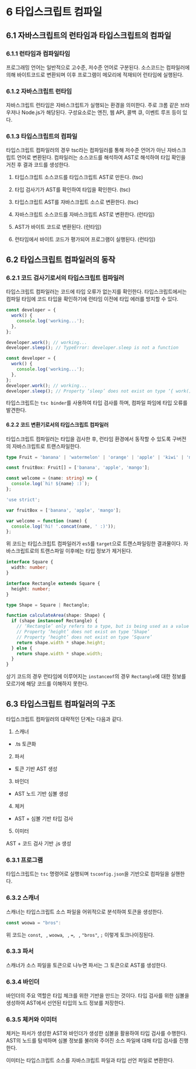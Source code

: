 # 6 타입스크립트 컴파일

## 6.1 자바스크립트의 런타임과 타입스크립트의 컴파일

### 6.1.1 런타임과 컴파일타임

프로그래밍 언어는 일반적으로 고수준, 저수준 언어로 구분된다. 소스코드는 컴파일러에 의해 바이트코드로 변환되며 이후 프로그램이 메모리에 적재되어 런타임에 실행된다.

### 6.1.2 자바스크립트 런타임

자바스크립트 런타임은 자바스크립트가 실행되는 환경을 의미한다. 주로 크롬 같은 브라우저나 Node.js가 해당된다. 구성요소로는 엔진, 웹 API, 콜백 큐, 이벤트 루프 등이 있다.

### 6.1.3 타입스크립트의 컴파일

타입스크립트 컴파일러의 경우 tsc라는 컴파일러를 통해 저수준 언어가 아닌 자바스크립트 언어로 변환된다.
컴파일러는 소스코드를 해석하여 AST로 해석하여 타입 확인을 거친 후 결과 코드를 생성한다.

1. 타입스크립트 소스코드를 타입스크립트 AST로 만든다. (tsc)

2. 타입 검사기가 AST를 확인하여 타입을 확인한다. (tsc)

3. 타입스크립트 AST를 자바스크립트 소스로 변환한다. (tsc)

4. 자바스크립트 소스코드를 자바스크립트 AST로 변환한다. (런타임)

5. AST가 바이트 코드로 변환된다. (런타임)

6. 런타임에서 바이트 코드가 평가되어 프로그램이 실행된다. (런타임)

## 6.2 타입스크립트 컴파일러의 동작

### 6.2.1 코드 검사기로서의 타입스크립트 컴파일러

타입스크립트 컴파일러는 코드에 타입 오류가 없는지를 확인한다. 타입스크립트에서는 컴파일 타임에 코드 타입을 확인하기에 런타임 이전에 타입 에러를 방지할 수 있다.

```ts
const developer = {
  work() {
    console.log('working...');
  },
};

developer.work(); // working...
developer.sleep(); // TypeError: developer.sleep is not a function
```

```ts
const developer = {
  work() {
    console.log('working...');
  },
};
developer.work(); // working...
developer.sleep(); // Property ‘sleep’ does not exist on type ‘{ work(): void;}’
```

타입스크립트는 `tsc binder`를 사용하여 타입 검사를 하며, 컴파일 파임에 타입 오류를 발견한다.

#### 6.2.2 코드 변환기로서의 타입스크립트 컴파일러

타입스크립트 컴파일러는 타입을 검사한 후, 런타임 환경에서 동작할 수 있도록 구버전의 자바스크립트로 트랜스파일한다.

```ts
type Fruit = 'banana' | 'watermelon' | 'orange' | 'apple' | 'kiwi' | 'mango';

const fruitBox: Fruit[] = ['banana', 'apple', 'mango'];

const welcome = (name: string) => {
  console.log(`hi! ${name} :)`);
};
```

```js
'use strict';

var fruitBox = ['banana', 'apple', 'mango'];

var welcome = function (name) {
  console.log('hi! '.concat(name, ' :)'));
};
```

위 코드는 타입스크립트 컴파일러가 `es5`를 `target`으로 트랜스파일링한 결과물이다.
자바스크립트로의 트랜스파일 이후에는 타입 정보가 제거된다.

```ts
interface Square {
  width: number;
}

interface Rectangle extends Square {
  height: number;
}

type Shape = Square | Rectangle;

function calculateArea(shape: Shape) {
  if (shape instanceof Rectangle) {
    // ‘Rectangle’ only refers to a type, but is being used as a value here
    // Property ‘height’ does not exist on type ‘Shape’
    // Property ‘height’ does not exist on type ‘Square’
    return shape.width * shape.height;
  } else {
    return shape.width * shape.width;
  }
}
```

상기 코드의 경우 런타임에 이루어지는 `instanceof`의 경우 `Rectangle`에 대한 정보를 모르기에 해당 코드를 이해하지 못한다.

## 6.3 타입스크립트 컴파일러의 구조

타입스크립트 컴파일러의 대략적인 단계는 다음과 같다.

1. 스캐너

- .ts 토큰화

2. 파서

- 토큰 기반 AST 생성

3. 바인더

- AST 노드 기반 심볼 생성

4. 체커

- AST + 심볼 기반 타입 검사

5. 이미터

AST + 코드 검사 기반 .js 생성

### 6.3.1 프로그램

타입스크립트는 `tsc` 명령어로 실행되며 `tsconfig.json`을 기반으로 컴파일을 실핸한다.

### 6.3.2 스캐너

스캐너는 타입스크립트 소스 파일을 어위적으로 분석하여 토큰을 생성한다.

```ts
const woowa = "bros":
```

위 코드는 `const`, ` `, `woowa`, ` `, `=`, ` `, `"bros"`, `;` 이렇게 토크나이징된다.

### 6.3.3 파서

스캐너가 소스 파일을 토큰으로 나누면 파서는 그 토큰으로 AST를 생성한다.

### 6.3.4 바인더

바인더의 주요 역할은 타입 체크를 위한 기반을 만드는 것이다. 타입 검사를 위한 심볼을 생성하여 AST에서 선언된 타입의 노드 정보를 저장한다.

### 6.3.5 체커와 이미터

체커는 파서가 생성한 AST와 바인더가 생성한 심볼을 활용하여 타입 검사를 수행한다. AST의 노드를 탐색하며 심볼 정보를 불러와 주어진 소스 파일에 대해 타입 검사를 진행한다.

이미터는 타입스크립트 소스를 자바스크립트 파일과 타입 선언 파일로 변환한다.
